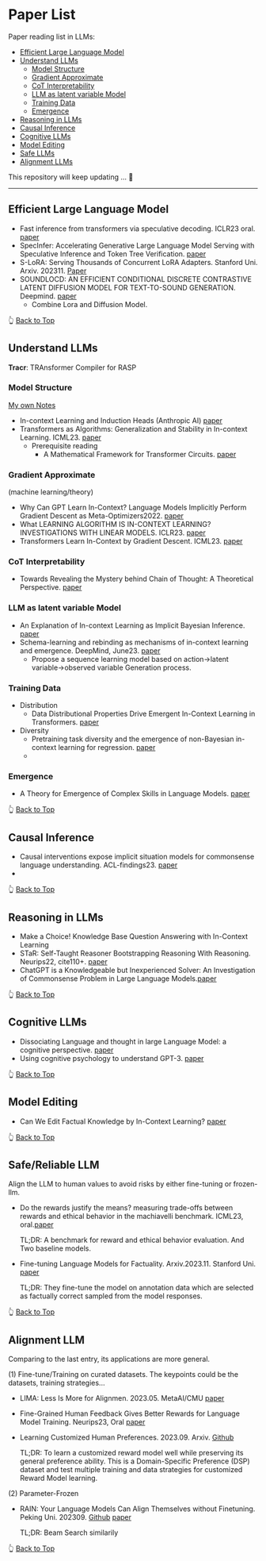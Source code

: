 # Paper List
Paper reading list in LLMs: 
- [Efficient Large Language Model](#Efficient-Large-Language-Model)
- [Understand LLMs](#Understand-LLMs)
  - [Model Structure](#model-structure)
  - [Gradient Approximate](#gradient-approximate)
  - [CoT Interpretability](#cot-interpretability)
  - [LLM as latent variable Model](#LLM-as-latent-variable-Model)
  - [Training Data](#training-data)
  - [Emergence](#emergence)
- [Reasoning in LLMs](#Reasoning-in-LLMs)
- [Causal Inference](#Causal-Inference)
- [Cognitive LLMs](#cognitive-llm)
- [Model Editing](#model-edit)
- [Safe LLMs](#safe-llm)
- [Alignment LLMs](#alignment-llm)

This repository will keep updating ... 🤗
***


## Efficient Large Language Model
* Fast inference from transformers via speculative decoding. ICLR23 oral. [paper](https://arxiv.org/abs/2211.17192)
* SpecInfer: Accelerating Generative Large Language Model Serving with Speculative Inference and Token Tree Verification. [paper](https://arxiv.org/pdf/2305.09781.pdf)
* S-LoRA: Serving Thousands of Concurrent LoRA Adapters. Stanford Uni. Arxiv. 202311. [Paper](https://arxiv.org/abs/2311.03285)
* SOUNDLOCD: AN EFFICIENT CONDITIONAL DISCRETE CONTRASTIVE LATENT DIFFUSION MODEL FOR TEXT-TO-SOUND GENERATION. Deepmind. [paper](https://www.researchgate.net/profile/Xinlei-Niu/publication/373871443_SoundLoCD_An_Efficient_Conditional_Discrete_Contrastive_Latent_Diffusion_Model_for_Text-to-Sound_Generation/links/6502c0de808f9268d573ff53/SoundLoCD-An-Efficient-Conditional-Discrete-Contrastive-Latent-Diffusion-Model-for-Text-to-Sound-Generation.pdf)
  - Combine Lora and Diffusion Model.

👆 [Back to Top](#paper-list)

## Understand LLMs
**Tracr**: TRAnsformer Compiler for RASP

### Model Structure
[My own Notes](https://zhuanlan.zhihu.com/p/652269984)
* In-context Learning and Induction Heads (Anthropic AI) [paper](https://transformer-circuits.pub/2022/in-context-learning-and-induction-heads/index.html)
* Transformers as Algorithms: Generalization and Stability in In-context Learning. ICML23. [paper](https://arxiv.org/pdf/2301.07067.pdf)
  - Prerequisite reading
    - A Mathematical Framework for Transformer Circuits. [paper](https://transformer-circuits.pub/2021/framework/index.html#three-kinds-of-composition)
### Gradient Approximate
(machine learning/theory)
* Why Can GPT Learn In-Context? Language Models Implicitly Perform Gradient Descent as Meta-Optimizers2022. [paper](https://arxiv.org/abs/2212.10559)
* What LEARNING ALGORITHM IS IN-CONTEXT LEARNING? INVESTIGATIONS WITH LINEAR MODELS. ICLR23. [paper](https://arxiv.org/abs/2211.15661)
* Transformers Learn In-Context by Gradient Descent. ICML23. [paper](https://arxiv.org/abs/2212.0767)

### CoT Interpretability
* Towards Revealing the Mystery behind Chain of Thought: A Theoretical Perspective. [paper](https://arxiv.org/abs/2305.15408)

### LLM as latent variable Model
* An Explanation of In-context Learning as Implicit Bayesian Inference. [paper](https://arxiv.org/abs/2111.02080)
* Schema-learning and rebinding as mechanisms of in-context learning and emergence. DeepMind, June23. [paper](https://arxiv.org/pdf/2307.01201.pdf)
  - Propose a sequence learning model based on action->latent variable->observed variable Generation process.
### Training Data
- Distribution
  * Data Distributional Properties Drive Emergent In-Context Learning in Transformers. [paper](https://proceedings.neurips.cc/paper_files/paper/2022/file/77c6ccacfd9962e2307fc64680fc5ace-Paper-Conference.pdf)
- Diversity
  * Pretraining task diversity and the emergence of non-Bayesian in-context learning for regression​. [paper](proceedings.neurips.cc/paper_files/paper/2022/file/77c6ccacfd9962e2307fc64680fc5ace-Paper-Conference.pdf)
  * 
### Emergence
* A Theory for Emergence of Complex Skills in Language Models. [paper](​https://arxiv.org/pdf/2307.15936.pdf)

👆 [Back to Top](#paper-list)
## Causal Inference
* Causal interventions expose implicit situation models for commonsense language understanding. ACL-findings23. [paper](https://arxiv.org/pdf/2306.03882.pdf)
* 

👆 [Back to Top](#paper-list)
## Reasoning in LLMs
* Make a Choice! Knowledge Base Question Answering with In-Context Learning
* STaR: Self-Taught Reasoner Bootstrapping Reasoning With Reasoning.  Neurips22, cite110+. [paper](https://​openreview.net/forum?id=_3ELRdg2sgI)
* ChatGPT is a Knowledgeable but Inexperienced Solver: An Investigation of Commonsense Problem in Large Language Models.[paper](https://arxiv.org/pdf/2303.16421.pdf)

👆 [Back to Top](#paper-list)
## Cognitive LLMs
* Dissociating Language and thought in large Language Model: a cognitive perspective. [paper](https://arxiv.org/pdf/2301.06627.pdf)
* Using cognitive psychology to understand GPT-3. [paper](https://arxiv.org/abs/2206.14576)
  
👆 [Back to Top](#paper-list)

## Model Editing
* Can We Edit Factual Knowledge by In-Context Learning? [paper](https://arxiv.org/pdf/2305.12740.pdf)
  
👆 [Back to Top](#paper-list)

## Safe/Reliable LLM
Align the LLM to human values to avoid risks by either fine-tuning or frozen-llm.
* Do the rewards justify the means? measuring trade-offs between rewards and ethical behavior in the machiavelli benchmark. ICML23, oral.[paper](https://arxiv.org/pdf/2304.03279.pdf)

  TL;DR: A benchmark for reward and ethical behavior evaluation. And Two baseline models.
  
* Fine-tuning Language Models for Factuality. Arxiv.2023.11. Stanford Uni. [paper](https://arxiv.org/pdf/2311.08401.pdf)

  TL;DR: They fine-tune the model on annotation data which are selected as factually correct sampled from the model responses.
  
👆 [Back to Top](#paper-list)

## Alignment LLM
Comparing to the last entry, its applications are more general.

(1) Fine-tune/Training on curated datasets. The keypoints could be the datasets, training strategies...

* LIMA: Less Is More for Alignmen. 2023.05. MetaAI/CMU [paper](https://arxiv.org/pdf/2305.11206.pdf)
* Fine-Grained Human Feedback Gives Better Rewards for Language Model Training. Neurips23, Oral [paper](https://arxiv.org/abs/2306.01693)
* Learning Customized Human Preferences. 2023.09. Arxiv. [Github](https://github.com/Linear95/DSP)
  
  TL;DR: To learn a customized reward model well while preserving its general preference ability. This is a Domain-Specific Preference (DSP) dataset and test multiple training and data strategies for customized Reward Model learning.

(2) Parameter-Frozen

* RAIN: Your Language Models Can Align Themselves without Finetuning. Peking Uni. 202309. [Github](https://github.com/SafeAILab/RAIN) [paper](https://arxiv.org/abs/2309.07124)

  TL;DR: Beam Search similarily
  
👆 [Back to Top](#paper-list)


